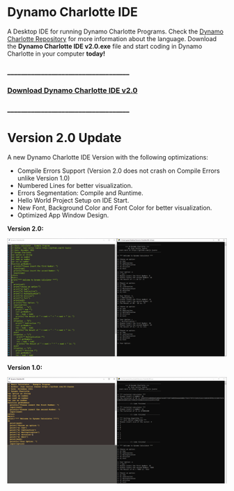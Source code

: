 # Dynamo Charlotte IDE
A Desktop IDE for running Dynamo Charlotte Programs. Check the [Dynamo Charlotte Repository](https://github.com/jc-juarez/dynamocharlotte) for more information about the language. Download the **Dynamo Charlotte IDE v2.0.exe** file and start coding in Dynamo Charlotte in your computer **today!**

### ____________________________________
### [Download Dynamo Charlotte IDE v2.0](https://github.com/jc-juarez/dynamocharlotte_ide/raw/main/Dynamo%20Charlotte%20IDE%20v2.0.exe)
### ____________________________________

# Version 2.0 Update
A new Dynamo Charlotte IDE Version with the following optimizations:

- Compile Errors Support (Version 2.0 does not crash on Compile Errors unlike Version 1.0)
- Numbered Lines for better visualization.
- Errors Segmentation: Compile and Runtime.
- Hello World Project Setup on IDE Start.
- New Font, Background Color and Font Color for better visualization.
- Optimized App Window Design.

**Version 2.0:**

![alt text](https://github.com/jc-juarez/dynamocharlotte_ide/blob/main/dynamo_charlotee_ide_v2.PNG?raw=true)

**Version 1.0:**

![alt text](https://github.com/jc-juarez/dynamocharlotte_ide/blob/main/dynamo_charlotte_ide_program.PNG?raw=true)
